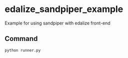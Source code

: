 # edalize_sandpiper_example
Example for using sandpiper with edalize front-end

## Command
```python runner.py```